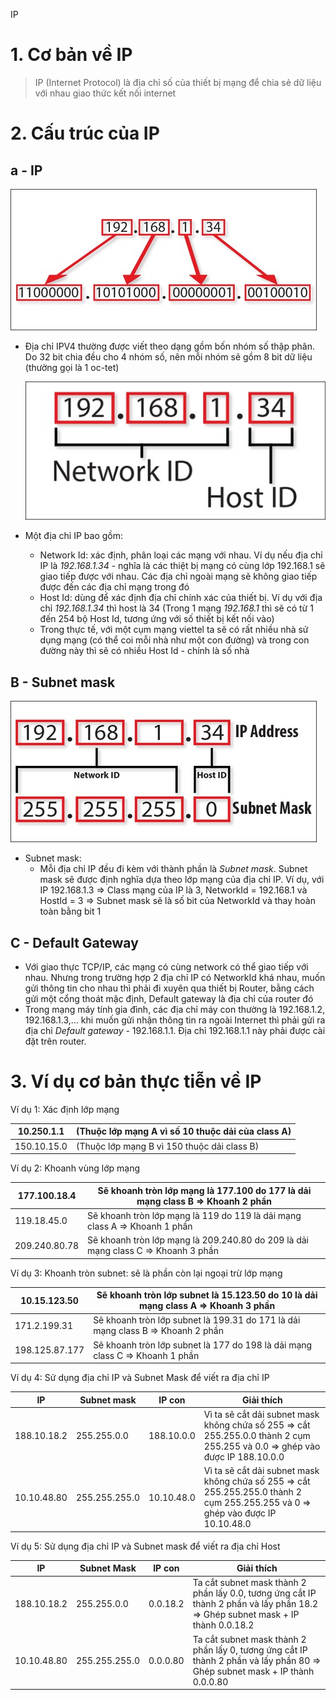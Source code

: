 IP

# 1. Cơ bản về  IP

> IP (Internet Protocol) là địa chỉ số của thiết bị mạng để chia sẻ dữ liệu với nhau giao thức kết nối internet

# 2. Cấu trúc của IP

## a - IP

![](assets/IP.png)

- Địa chỉ IPV4 thường được viết theo dạng gồm bốn nhóm số thập phân. Do 32 bit chia đều cho 4 nhóm số, nên mỗi nhóm sẽ gồm 8 bit dữ liệu (thường gọi là 1 oc-tet)

  ![](assets/host.png)
- Một địa chỉ IP bao gồm:

  - Network Id: xác định, phân loại các mạng với nhau. Ví dụ nếu địa chỉ IP là *192.168.1.34* - nghĩa là các thiệt bị mạng có cùng lớp 192.168.1 sẽ giao tiếp được với nhau. Các địa chỉ ngoài mạng sẽ không giao tiếp được đến các địa chỉ mạng trong đó
  - Host Id: dùng để xác định địa chỉ chính xác của thiết bị. Ví dụ với địa chỉ *192.168.1.34* thì host là 34 (Trong 1 mạng *192.168.1* thì sẽ có từ 1 đến 254 bộ Host Id, tương ứng với số thiết bị kết nối vào)
  - Trong thực tế, với một cụm mạng viettel ta sẽ có rất nhiều nhà sử dụng mạng (có thể coi mỗi nhà như một con đường) và trong con đường này thì sẽ có nhiều Host Id - chính là số nhà

## B - Subnet mask

![](assets/subnet-mask.png)

- Subnet mask:
  - Mỗi địa chỉ IP đều đi kèm với thành phần là *Subnet mask*. Subnet mask sẽ được định nghĩa dựa theo lớp mạng của địa chỉ IP. Ví dụ, với IP 192.168.1.3 => Class mạng của IP là 3, NetworkId = 192.168.1 và HostId = 3 => Subnet mask sẽ là số bit của NetworkId và thay hoàn toàn bằng bit 1

## C - Default Gateway

- Với giao thực TCP/IP, các mạng có cùng network có thể giao tiếp với nhau. Nhưng trong trường hợp 2 địa chỉ IP có NetworkId khá nhau, muốn gửi thông tin cho nhau thì phải đi xuyên qua thiết bị Router, bằng cách gửi một cổng thoát mặc định, Default gateway là địa chỉ của router đó
- Trong mạng máy tính gia đình, các địa chỉ máy con thường là 192.168.1.2, 192.168.1.3,... khi muốn gửi nhận thông tin ra ngoài Internet thì phải gửi ra địa chỉ *Default gateway* - 192.168.1.1. Địa chỉ 192.168.1.1 này phải được cài đặt trên router.

# 3. Ví dụ cơ bản thực tiễn về IP

Ví dụ 1: Xác định lớp mạng


| 10.250.1.1  | (Thuộc lớp mạng A vì số 10 thuộc dải của class A) |
| ------------- | ----------------------------------------------------------- |
| 150.10.15.0 | (Thuộc lớp mạng B vì 150 thuộc dải class B)         |

Ví dụ 2: Khoanh vùng lớp mạng


| 177.100.18.4  | Sẽ khoanh tròn lớp mạng là 177.100 do 177 là dải mạng class B => Khoanh 2 phần    |
| --------------- | -------------------------------------------------------------------------------------------- |
| 119.18.45.0   | Sẽ khoanh tròn lớp mạng là 119 do 119 là dải mạng class A => Khoanh 1 phần        |
| 209.240.80.78 | Sẽ khoanh tròn lớp mạng là 209.240.80 do 209 là dải mạng class C => Khoanh 3 phần |

Ví dụ 3: Khoanh tròn subnet: sẽ là phần còn lại ngoại trừ lớp mạng


| 10.15.123.50   | Sẽ khoanh tròn lớp subnet là 15.123.50 do 10 là dải mạng class A => Khoanh 3 phần |
| ---------------- | ------------------------------------------------------------------------------------------- |
| 171.2.199.31   | Sẽ khoanh tròn lớp subnet là 199.31 do 171 là dải mạng class B => Khoanh 2 phần   |
| 198.125.87.177 | Sẽ khoanh tròn lớp subnet là 177 do 198 là dải mạng class C => Khoanh 1 phần      |

Ví dụ 4: Sử dụng địa chỉ IP và Subnet Mask để viết ra địa chỉ IP


| IP          | Subnet mask   | IP con     | Giải thích                                                                                                                                    |
| ------------- | --------------- | ------------ | ------------------------------------------------------------------------------------------------------------------------------------------------- |
| 188.10.18.2 | 255.255.0.0   | 188.10.0.0 | Vì ta sẽ cắt dải subnet mask không chứa số 255 => cắt 255.255.0.0 thành 2 cụm 255.255 và 0.0 => ghép vào được IP 188.10.0.0     |
| 10.10.48.80 | 255.255.255.0 | 10.10.48.0 | Vì ta sẽ cắt dải subnet mask không chứa số 255 => cắt 255.255.255.0 thành 2 cụm 255.255.255 và 0 => ghép vào được IP 10.10.48.0 |

Ví dụ 5: Sử dụng địa chỉ IP và Subnet mask để viết ra địa chỉ Host


| IP          | Subnet Mask   | IP con   | Giải thích                                                                                                                                   |
| ------------- | --------------- | ---------- | ------------------------------------------------------------------------------------------------------------------------------------------------ |
| 188.10.18.2 | 255.255.0.0   | 0.0.18.2 | Ta cắt subnet mask thành 2 phần lấy 0.0, tương ứng cắt IP thành 2 phần và lấy phần 18.2 => Ghép subnet mask + IP thành 0.0.18.2 |
| 10.10.48.80 | 255.255.255.0 | 0.0.0.80 | Ta cắt subnet mask thành 2 phần lấy 0, tương ứng cắt IP thành 2 phần và lấy phần 80 => Ghép subnet mask + IP thành 0.0.0.80     |
